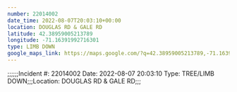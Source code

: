 ```yaml
---
number: 22014002
date_time: 2022-08-07T20:03:10+00:00
location: DOUGLAS RD & GALE RD
latitude: 42.38959005213789
longitude: -71.16391992716301
type: LIMB DOWN
google_maps_link: https://maps.google.com/?q=42.38959005213789,-71.16391992716301
---
```


;;;;;;Incident #: 22014002  Date: 2022-08-07 20:03:10   Type: TREE/LIMB DOWN;;;Location: DOUGLAS RD & GALE RD;;;

